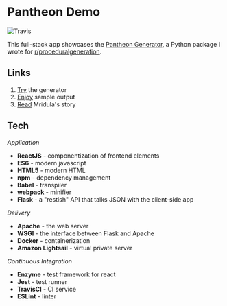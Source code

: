 # Pantheon Demo

![Travis](https://img.shields.io/travis/carawarner/pantheon-demo/master.svg)

This full-stack app showcases the [Pantheon Generator](https://github.com/carawarner/pantheon), a Python package I wrote for [r/proceduralgeneration](https://www.reddit.com/r/proceduralgeneration/comments/6lt82x/monthly_challenge_20_july_2017_procedural/).

## Links

1. [Try](pantheon.carawarner.com) the generator
1. [Enjoy](https://github.com/carawarner/pantheon/wiki/Example-Output) sample output
1. [Read](https://speakerdeck.com/carawarner/procedural-pantheon?slide=36) Mridula's story

## Tech

_Application_

- **ReactJS** - componentization of frontend elements
- **ES6** - modern javascript
- **HTML5** - modern HTML
- **npm** - dependency management
- **Babel** - transpiler
- **webpack** - minifier
- **Flask** - a "restish" API that talks JSON with the client-side app

_Delivery_

- **Apache** - the web server
- **WSGI** - the interface between Flask and Apache
- **Docker** - containerization
- **Amazon Lightsail** - virtual private server

_Continuous Integration_

- **Enzyme** - test framework for react
- **Jest** - test runner
- **TravisCI** - CI service
- **ESLint** - linter
